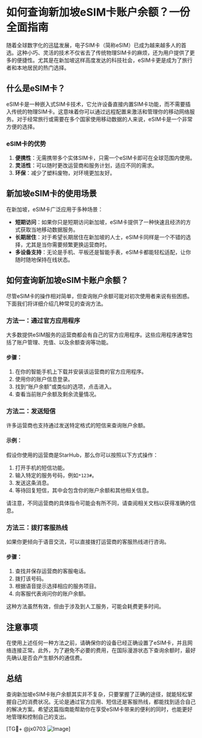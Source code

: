 # 如何查询新加坡eSIM卡账户余额？一份全面指南

随着全球数字化的迅猛发展，电子SIM卡（简称eSIM）已成为越来越多人的首选。这种小巧、灵活的技术不仅省去了传统物理SIM卡的麻烦，还为用户提供了更多的便捷性。尤其是在新加坡这样高度发达的科技社会，eSIM卡更是成为了旅行者和本地居民的热门选择。

## 什么是eSIM卡？

eSIM卡是一种嵌入式SIM卡技术，它允许设备直接内置SIM卡功能，而不需要插入传统的物理SIM卡。这意味着你可以通过远程配置来激活和管理你的移动网络服务。对于经常旅行或需要在多个国家使用移动数据的人来说，eSIM卡是一个非常方便的选择。

### eSIM卡的优势

1. **便携性**：无需携带多个实体SIM卡，只需一个eSIM卡即可在全球范围内使用。
2. **灵活性**：可以随时更改运营商和服务计划，适应不同的需求。
3. **环保**：减少了塑料废物，对环境更加友好。

## 新加坡eSIM卡的使用场景

在新加坡，eSIM卡广泛应用于多种场景：

- **短期访问**：如果你只是短期访问新加坡，eSIM卡提供了一种快速且经济的方式获取当地移动数据服务。
- **长期居住**：对于希望长期居住在新加坡的人士，eSIM卡同样是一个不错的选择，尤其是当你需要频繁更换运营商时。
- **多设备支持**：无论是手机、平板还是智能手表，eSIM卡都能轻松适配，让你随时随地保持在线状态。

## 如何查询新加坡eSIM卡账户余额？

尽管eSIM卡的操作相对简单，但查询账户余额可能对初次使用者来说有些困惑。下面我们将详细介绍几种常见的查询方法。

### 方法一：通过官方应用程序

大多数提供eSIM服务的运营商都会有自己的官方应用程序。这些应用程序通常包括了账户管理、充值、以及余额查询等功能。

#### 步骤：
1. 在你的智能手机上下载并安装该运营商的官方应用程序。
2. 使用你的账户信息登录。
3. 找到“账户余额”或类似的选项，点击进入。
4. 查看当前账户余额及剩余流量情况。

### 方法二：发送短信

许多运营商也支持通过发送特定格式的短信来查询账户余额。

#### 示例：
假设你使用的运营商是StarHub，那么你可以按照以下方式操作：
1. 打开手机的短信功能。
2. 输入特定的服务号码，例如`*123#`。
3. 发送这条消息。
4. 等待回复短信，其中会包含你的账户余额和其他相关信息。

请注意，不同运营商的具体指令可能会有所不同，请查阅相关文档以获得准确的信息。

### 方法三：拨打客服热线

如果你更倾向于语音交流，可以直接拨打运营商的客服热线进行咨询。

#### 步骤：
1. 查找并保存运营商的客服电话。
2. 拨打该号码。
3. 根据语音提示选择相应的服务项目。
4. 向客服代表询问你的账户余额。

这种方法虽然有效，但由于涉及到人工服务，可能会耗费更多时间。

## 注意事项

在使用上述任何一种方法之前，请确保你的设备已经正确设置了eSIM卡，并且网络连接正常。此外，为了避免不必要的费用，在国际漫游状态下查询余额时，最好先确认是否会产生额外的通信费。

## 总结

查询新加坡eSIM卡账户余额其实并不复杂，只要掌握了正确的途径，就能轻松掌握自己的消费状况。无论是通过官方应用、短信还是客服热线，都能找到适合自己的解决方案。希望这篇指南能帮助你在享受eSIM卡带来的便利的同时，也能更好地管理和控制自己的支出。

[TG💪+ @jx0703 ![Image](https://github.com/user-attachments/assets/dbca1d08-cadb-493c-b0ec-ad6f7a83f270)]